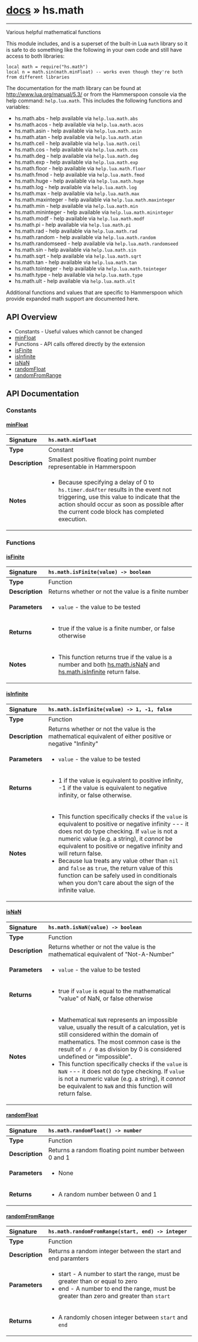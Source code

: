 # [docs](index.md) » hs.math
---

Various helpful mathematical functions

This module includes, and is a superset of the built-in Lua `math` library so it is safe to do something like the following in your own code and still have access to both libraries:

    local math = require("hs.math")
    local n = math.sin(math.minFloat) -- works even though they're both from different libraries

The documentation for the math library can be found at http://www.lua.org/manual/5.3/ or from the Hammerspoon console via the help command: `help.lua.math`. This includes the following functions and variables:

  * hs.math.abs        - help available via `help.lua.math.abs`
  * hs.math.acos       - help available via `help.lua.math.acos`
  * hs.math.asin       - help available via `help.lua.math.asin`
  * hs.math.atan       - help available via `help.lua.math.atan`
  * hs.math.ceil       - help available via `help.lua.math.ceil`
  * hs.math.cos        - help available via `help.lua.math.cos`
  * hs.math.deg        - help available via `help.lua.math.deg`
  * hs.math.exp        - help available via `help.lua.math.exp`
  * hs.math.floor      - help available via `help.lua.math.floor`
  * hs.math.fmod       - help available via `help.lua.math.fmod`
  * hs.math.huge       - help available via `help.lua.math.huge`
  * hs.math.log        - help available via `help.lua.math.log`
  * hs.math.max        - help available via `help.lua.math.max`
  * hs.math.maxinteger - help available via `help.lua.math.maxinteger`
  * hs.math.min        - help available via `help.lua.math.min`
  * hs.math.mininteger - help available via `help.lua.math.mininteger`
  * hs.math.modf       - help available via `help.lua.math.modf`
  * hs.math.pi         - help available via `help.lua.math.pi`
  * hs.math.rad        - help available via `help.lua.math.rad`
  * hs.math.random     - help available via `help.lua.math.random`
  * hs.math.randomseed - help available via `help.lua.math.randomseed`
  * hs.math.sin        - help available via `help.lua.math.sin`
  * hs.math.sqrt       - help available via `help.lua.math.sqrt`
  * hs.math.tan        - help available via `help.lua.math.tan`
  * hs.math.tointeger  - help available via `help.lua.math.tointeger`
  * hs.math.type       - help available via `help.lua.math.type`
  * hs.math.ult        - help available via `help.lua.math.ult`

Additional functions and values that are specific to Hammerspoon which provide expanded math support are documented here.

## API Overview
* Constants - Useful values which cannot be changed
 * [minFloat](#minfloat)
* Functions - API calls offered directly by the extension
 * [isFinite](#isfinite)
 * [isInfinite](#isinfinite)
 * [isNaN](#isnan)
 * [randomFloat](#randomfloat)
 * [randomFromRange](#randomfromrange)

## API Documentation

### Constants

#### [minFloat](#minfloat)
| <span style="float: left;">**Signature**</span> | <span style="float: left;">`hs.math.minFloat` </span>                                                          |
| -----------------------------------------------------|---------------------------------------------------------------------------------------------------------|
| **Type**                                             | Constant |
| **Description**                                      | Smallest positive floating point number representable in Hammerspoon |
| **Notes**                                            | <ul><li>Because specifying a delay of 0 to <code>hs.timer.doAfter</code> results in the event not triggering, use this value to indicate that the action should occur as soon as possible after the current code block has completed execution.</li></ul> |

### Functions

#### [isFinite](#isfinite)
| <span style="float: left;">**Signature**</span> | <span style="float: left;">`hs.math.isFinite(value) -> boolean` </span>                                                          |
| -----------------------------------------------------|---------------------------------------------------------------------------------------------------------|
| **Type**                                             | Function |
| **Description**                                      | Returns whether or not the value is a finite number |
| **Parameters**                                       | <ul><li><code>value</code> - the value to be tested</li></ul> |
| **Returns**                                          | <ul><li>true if the value is a finite number, or false otherwise</li></ul> |
| **Notes**                                            | <ul><li>This function returns true if the value is a number and both <a href="#isNaN">hs.math.isNaN</a> and <a href="#isInfinite">hs.math.isInfinite</a> return false.</li></ul> |

#### [isInfinite](#isinfinite)
| <span style="float: left;">**Signature**</span> | <span style="float: left;">`hs.math.isInfinite(value) -> 1, -1, false` </span>                                                          |
| -----------------------------------------------------|---------------------------------------------------------------------------------------------------------|
| **Type**                                             | Function |
| **Description**                                      | Returns whether or not the value is the mathematical equivalent of either positive or negative "Infinity" |
| **Parameters**                                       | <ul><li><code>value</code> - the value to be tested</li></ul> |
| **Returns**                                          | <ul><li>1 if the value is equivalent to positive infinity, -1 if the value is equivalent to negative infinity, or false otherwise.</li></ul> |
| **Notes**                                            | <ul><li>This function specifically checks if the <code>value</code> is equivalent to positive or negative infinity --- it does not do type checking. If <code>value</code> is not a numeric value (e.g. a string), it <em>cannot</em> be equivalent to positive or negative infinity and will return false.</li><li>Because lua treats any value other than <code>nil</code> and <code>false</code> as <code>true</code>, the return value of this function can be safely used in conditionals when you don't care about the sign of the infinite value.</li></ul> |

#### [isNaN](#isnan)
| <span style="float: left;">**Signature**</span> | <span style="float: left;">`hs.math.isNaN(value) -> boolean` </span>                                                          |
| -----------------------------------------------------|---------------------------------------------------------------------------------------------------------|
| **Type**                                             | Function |
| **Description**                                      | Returns whether or not the value is the mathematical equivalent of "Not-A-Number" |
| **Parameters**                                       | <ul><li><code>value</code> - the value to be tested</li></ul> |
| **Returns**                                          | <ul><li>true if <code>value</code> is equal to the mathematical "value" of NaN, or false otherwise</li></ul> |
| **Notes**                                            | <ul><li>Mathematical <code>NaN</code> represents an impossible value, usually the result of a calculation, yet is still considered within the domain of mathematics. The most common case is the result of <code>n / 0</code> as division by 0 is considered undefined or "impossible".</li><li>This function specifically checks if the <code>value</code> is <code>NaN</code> --- it does not do type checking. If <code>value</code> is not a numeric value (e.g. a string), it <em>cannot</em> be equivalent to <code>NaN</code> and this function will return false.</li></ul> |

#### [randomFloat](#randomfloat)
| <span style="float: left;">**Signature**</span> | <span style="float: left;">`hs.math.randomFloat() -> number` </span>                                                          |
| -----------------------------------------------------|---------------------------------------------------------------------------------------------------------|
| **Type**                                             | Function |
| **Description**                                      | Returns a random floating point number between 0 and 1 |
| **Parameters**                                       | <ul><li>None</li></ul> |
| **Returns**                                          | <ul><li>A random number between 0 and 1</li></ul> |

#### [randomFromRange](#randomfromrange)
| <span style="float: left;">**Signature**</span> | <span style="float: left;">`hs.math.randomFromRange(start, end) -> integer` </span>                                                          |
| -----------------------------------------------------|---------------------------------------------------------------------------------------------------------|
| **Type**                                             | Function |
| **Description**                                      | Returns a random integer between the start and end paramters |
| **Parameters**                                       | <ul><li>start - A number to start the range, must be greater than or equal to zero</li><li>end - A number to end the range, must be greater than zero and greater than <code>start</code></li></ul> |
| **Returns**                                          | <ul><li>A randomly chosen integer between <code>start</code> and <code>end</code></li></ul> |

